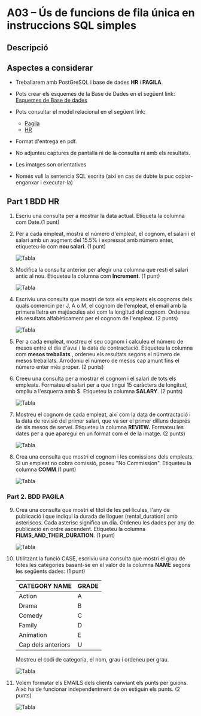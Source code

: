 # A03 – Ús de funcions de fila única en instruccions SQL simples

## Descripció

## Aspectes a considerar

- Treballarem amb PostGreSQL i base de dades **HR** i **PAGILA**. 
- Pots crear els esquemes de la Base de Dades en el següent link: [Esquemes de Base de dades](https://github.com/sapa-basededades/M02-M10-Bases-de-Dades/tree/main/1%20-%20Llenguatge%20SQL%20DML%20i%20DDL/1%20-%20DATABASES/ESQUEMES/1%20-%20POSTGRES)
- Pots consultar el model relacional en el següent link:
  - [Pagila](https://github.com/sapa-basededades/M02-M10-Bases-de-Dades/blob/main/1%20-%20Llenguatge%20SQL%20DML%20i%20DDL/1%20-%20DATABASES/ESQUEMES/1%20-%20POSTGRES/08%20-%20Pagila/pagila-erm.png)
  - [HR]()

- Format d'entrega en pdf.
- No adjunteu captures de pantalla ni de la consulta ni amb els resultats.
- Les imatges son orientatives
- Només vull la sentencia SQL escrita (així en cas de dubte la puc copiar-enganxar i executar-la)

## Part 1 BDD HR

1. Escriu una consulta per a mostrar la data actual. Etiqueta la columna com Date.(1 punt)
2. Per a cada empleat, mostra el número d'empleat, el cognom, el salari i el salari amb un augment del 15.5% i expressat amb número enter, etiqueteu-lo com **nou salari**. (1 punt)

    ![Tabla](https://github.com/sapa-basededades/M02-M10-Bases-de-Dades/blob/main/master/activitats/m02_A03_im2.png?raw=true)

3. Modifica la consulta anterior per afegir una columna que resti el salari antic al nou. Etiqueteu la columna com **Increment**. (1 punt)

    ![Tabla](https://github.com/sapa-basededades/M02-M10-Bases-de-Dades/blob/main/master/activitats/m02_A03_im3.png?raw=true)

4. Escriviu una consulta que mostri de tots els empleats els cognoms dels quals comencin per J, A o M, el cognom de l'empleat, el email amb la primera lletra en majúscules així com la longitud del cognom. Ordeneu els resultats alfabèticament per el cognom de l'empleat. (2 punts)

    ![Tabla](https://github.com/sapa-basededades/M02-M10-Bases-de-Dades/blob/main/master/activitats/m02_A03_im4.png?raw=true)

5. Per a cada empleat, mostreu el seu cognom i calculeu el número de mesos entre el dia d'avui i la data de contractació. Etiqueteu la columna com **mesos treballats** , ordeneu els resultats segons el número de mesos treballats. Arrodoniu el número de mesos cap amunt fins el número enter més proper. (2 punts)
6. Creeu una consulta per a mostrar el cognom i el salari de tots els empleats. Formateu el salari per a que tingui 15 caràcters de longitud, ompliu a l'esquerra amb $. Etiqueteu la columna **SALARY**. (2 punts)

    ![Tabla](https://github.com/sapa-basededades/M02-M10-Bases-de-Dades/blob/main/master/activitats/m02_A03_im6.png?raw=true)

7. Mostreu el cognom de cada empleat, així com la data de contractació i la data de revisió del primer salari, que va ser el primer dilluns després de sis mesos de servei. Etiqueteu la columna **REVIEW.** Formateu les dates per a que aparegui en un format com el de la imatge. (2 punts)

    ![Tabla](https://github.com/sapa-basededades/M02-M10-Bases-de-Dades/blob/main/master/activitats/m02_A03_im7.png?raw=true)

8. Crea una consulta que mostri el cognom i les comissions dels empleats. Si un empleat no cobra comissió, poseu "No Commission". Etiqueteu la columna **COMM**.(1 punt)

    ![Tabla](https://github.com/sapa-basededades/M02-M10-Bases-de-Dades/blob/main/master/activitats/m02_A03_im8.png?raw=true)

### Part 2. BDD PAGILA

9. Crea una consulta que mostri el títol de les pel·lícules, l'any de publicació i que indiqui la durada de lloguer (rental\_duration) amb asteriscos. Cada asterisc significa un dia. Ordeneu les dades per any de publicació en ordre ascendent. Etiqueteu la columna **FILMS\_AND\_THEIR\_DURATION**. (1 punt)

    ![Tabla](https://github.com/sapa-basededades/M02-M10-Bases-de-Dades/blob/main/master/activitats/m02_A03_im9.png?raw=true)

10. Utilitzant la funció CASE, escriviu una consulta que mostri el grau de totes les categories basant-se en el valor de la columna **NAME** segons les següents dades: (1 punt)

    | CATEGORY NAME | GRADE |
    |---------------|-------|
    |Action |A|
    |Drama |B|
    |Comedy |C|
    |Family |D|
    |Animation|E|
    |Cap dels anteriors| U|

    Mostreu el codi de categoria, el nom, grau i ordeneu per grau.

    ![Tabla](https://github.com/sapa-basededades/M02-M10-Bases-de-Dades/blob/main/master/activitats/m02_A03_im10.png?raw=true)

11. Volem formatar els EMAILS dels clients canviant els punts per guions. Això ha de funcionar independentment de on estiguin els punts. (2 punts)

    ![Tabla](https://github.com/sapa-basededades/M02-M10-Bases-de-Dades/blob/main/master/activitats/m02_A03_im11.png?raw=true)
